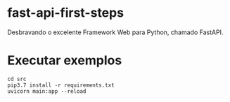 # fast-api-first-steps

Desbravando o excelente Framework Web para Python, chamado FastAPI.


# Executar exemplos

```
cd src
pip3.7 install -r requirements.txt
uvicorn main:app --reload
```
